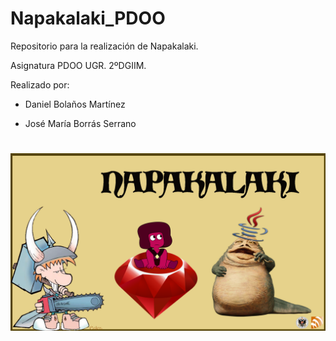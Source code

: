 # Napakalaki_PDOO
Repositorio para la realización de Napakalaki. 

Asignatura PDOO UGR. 2ºDGIIM. 

Realizado por:

- Daniel Bolaños Martínez 

- José María Borrás Serrano

# ![PDOO](Recursos/Napakalaki.png)
